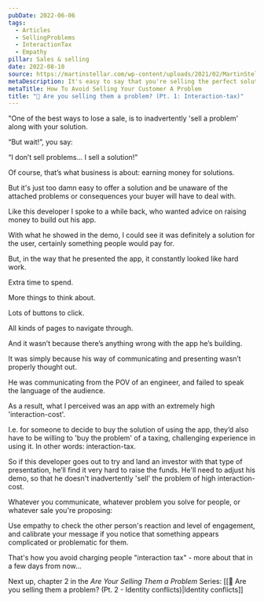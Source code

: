 ```yaml
---
pubDate: 2022-06-06
tags:
  - Articles
  - SellingProblems
  - InteractionTax
  - Empathy
pillar: Sales & selling
date: 2022-08-10
source: https://martinstellar.com/wp-content/uploads/2021/02/MartinStellar_Coaching_Selling-your-buyer-a-problem-if-you-dont-adjust-your-messaging-300x225.jpeg
metaDescription: It's easy to say that you're selling the perfect solutions. But how do you know you're selling a solution rather than a problem to your buyer? Find out here!
metaTitle: How To Avoid Selling Your Customer A Problem
title: "📄 Are you selling them a problem? (Pt. 1: Interaction-tax)"
---
```


"One of the best ways to lose a sale, is to inadvertently 'sell a problem' along with your solution.

“But wait!”, you say:

“I don’t sell problems... I sell a solution!”

Of course, that’s what business is about: earning money for solutions.

But it's just too damn easy to offer a solution and be unaware of the attached problems or consequences your buyer will have to deal with.

Like this developer I spoke to a while back, who wanted advice on raising money to build out his app.

With what he showed in the demo, I could see it was definitely a solution for the user, certainly something people would pay for.

But, in the way that he presented the app, it constantly looked like hard work.

Extra time to spend.

More things to think about.

Lots of buttons to click.

All kinds of pages to navigate through.

And it wasn’t because there’s anything wrong with the app he’s building.

It was simply because his way of communicating and presenting wasn’t properly thought out.

He was communicating from the POV of an engineer, and failed to speak the language of the audience.

As a result, what I perceived was an app with an extremely high 'interaction-cost'.

I.e. for someone to decide to buy the solution of using the app, they’d also have to be willing to 'buy the problem' of a taxing, challenging experience in using it. In other words: interaction-tax.

So if this developer goes out to try and land an investor with that type of presentation, he’ll find it very hard to raise the funds. He'll need to adjust his demo, so that he doesn't inadvertently 'sell' the problem of high interaction-cost.

Whatever you communicate, whatever problem you solve for people, or whatever sale you're proposing:

Use empathy to check the other person's reaction and level of engagement, and calibrate your message if you notice that something appears complicated or problematic for them.

That's how you avoid charging people "interaction tax" - more about that in a few days from now...

Next up, chapter 2 in the *Are Your Selling Them a Problem* Series: [[📄 Are you selling them a problem? (Pt. 2 - Identity conflicts)|Identity conflicts]]